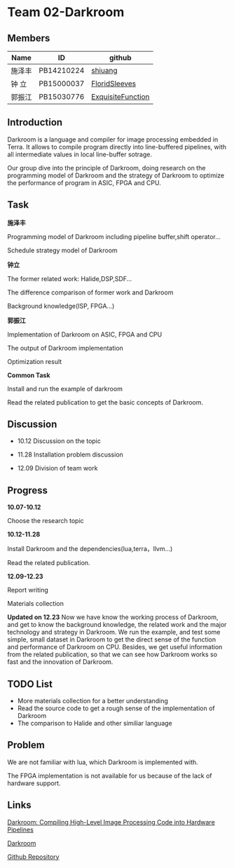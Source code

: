 # Team 02-Darkroom
## Members
 Name   | ID        | github
|----   | ----      | ----------
|施泽丰 |PB14210224 | [shiuang](https://github.com/orgs/Compiler-02/people/shiuang)
|钟  立 |PB15000037 |[FloridSleeves](https://github.com/orgs/Compiler-02/people/FloridSleeves)
|郭振江 |PB15030776 |[ExquisiteFunction](https://github.com/ExquisiteFunction/darkroom/commits/master/report.md?author=ExquisiteFunction)

## Introduction
Darkroom is a language and compiler for image processing embedded in Terra. It allows to compile program directly into line-buffered pipelines, with all intermediate values in local line-buffer sotrage.

Our group dive into the principle of Darkroom, doing research on the programming model of Darkroom and the strategy of Darkroom to optimize the performance of program in ASIC, FPGA and CPU. 

## Task  
**施泽丰**

 Programming model of Darkroom including pipeline buffer,shift operator...

 Schedule strategy model of Darkroom

**钟立**

 The former related work: Halide,DSP,SDF...
 
 The difference comparison of former work and Darkroom

 Background knowledge(ISP, FPGA...)

**郭振江**

 Implementation of Darkroom on ASIC, FPGA and CPU

 The output of Darkroom implementation

 Optimization result

**Common Task**

Install and run the example of darkroom

Read the related publication to get the basic concepts of Darkroom.

## Discussion
* 10.12
 Discussion on the topic

* 11.28
 Installation problem discussion

* 12.09
 Division of team work
 
## Progress
**10.07-10.12**

Choose the research topic

**10.12-11.28**

Install Darkroom and the dependencies(lua,terra，llvm...)

Read the related publication.

**12.09-12.23**

Report writing

Materials collection

**Updated on 12.23**
Now we have know the working process of Darkroom, and get to know the background knowledge, the related work and the major technology and strategy in Darkroom. We run the example, and test some simple, small dataset in Darkroom to get the direct sense of the function and performance of Darkroom on CPU. Besides, we get useful information from the related publication, so that we can see how Darkroom works so fast and the innovation of Darkroom.

## TODO List
* More materials collection for a better understanding
* Read the source code to get a rough sense of the implementation of Darkroom
* The comparison to Halide and other similiar language

## Problem
We are not familiar with lua, which Darkroom is implemented with.

The FPGA implementation is not available for us because of the lack of hardware support.

## Links
[Darkroom: Compiling High-Level Image Processing Code into Hardware Pipelines
](http://darkroom-lang.org/darkroom14-low.pdf)

[Darkroom](http://darkroom-lang.org/)

[Github Repository](https://github.com/Compiler-02)
